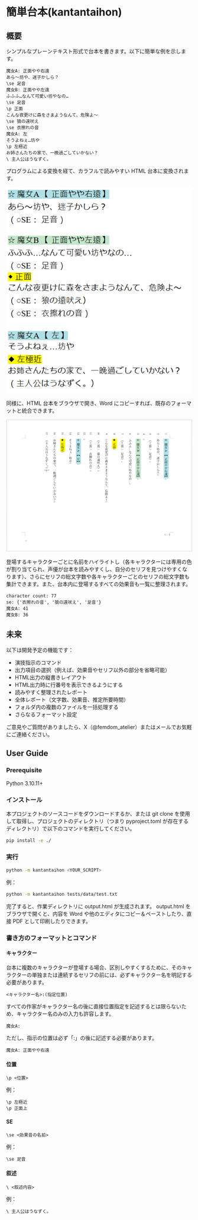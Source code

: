 # 簡単台本(kantantaihon)

## 概要

シンプルなプレーンテキスト形式で台本を書きます。以下に簡単な例を示します。

```raw
魔女A: 正面やや右遠
あら～坊や、迷子かしら？
\se 足音
魔女B: 正面やや左遠
ふふふ…なんて可愛い坊やなの…
\se 足音
\p 正面
こんな夜更けに森をさまようなんて、危険よ～
\se 狼の遠吠え
\se 衣擦れの音
魔女A: 左
そうよねぇ…坊や
\p 左極近
お姉さんたちの家で、一晩過ごしていかない？
\ 主人公はうなずく。
```

プログラムによる変換を経て、カラフルで読みやすい HTML 台本に変換されます。

![image](https://github.com/femdomatelier/kantantaihon/blob/main/doc/html.png)

同様に、HTML 台本をブラウザで開き、Word にコピーすれば、既存のフォーマットと統合できます。

![image](https://github.com/femdomatelier/kantantaihon/blob/main/doc/word.png)

登場するキャラクターごとに名前をハイライトし（各キャラクターには専用の色が割り当てられ、声優が台本を読みやすくし、自分のセリフを見つけやすくなります）、さらにセリフの総文字数や各キャラクターごとのセリフの総文字数も集計できます。また、台本内に登場するすべての効果音も一覧に整理されます。

```raw
character count: 77
se: {'衣擦れの音', '狼の遠吠え', '足音'}
魔女A: 41
魔女B: 36
```

## 未来

以下は開発予定の機能です：

- 演技指示のコマンド
- 出力項目の選択（例えば、効果音やセリフ以外の部分を省略可能）
- HTML出力の縦書きレイアウト
- HTML出力時に行番号を表示できるようにする
- 読みやすく整理されたレポート
- 全体レポート（文字数、効果音、推定所要時間）
- フォルダ内の複数のファイルを一括処理する
- さらなるフォーマット設定

ご意見やご質問がありましたら、X（@femdom_atelier）またはメールでお気軽にご連絡ください。

## User Guide

### Prerequisite

Python 3.10.11+

### インストール

本プロジェクトのソースコードをダウンロードするか、または git clone を使用して取得し、プロジェクトのディレクトリ（つまり pyproject.toml が存在するディレクトリ）で以下のコマンドを実行してください。

```sh
pip install -e ./
```

### 実行

```sh
python -m kantantaihon <YOUR_SCRIPT>
```

例：

```sh
python -m kantantaihon tests/data/test.txt
```

完了すると、作業ディレクトリに output.html が生成されます。
output.html をブラウザで開くと、内容を Word や他のエディタにコピー＆ペーストしたり、直接 PDF として印刷したりできます。

### 書き方のフォーマットとコマンド

#### キャラクター

台本に複数のキャラクターが登場する場合、区別しやすくするために、そのキャラクターの単独または連続するセリフの前には、必ずキャラクター名を明記する必要があります。

```raw
<キャラクター名>:(指定位置)
```

すべての作家がキャラクター名の後に直接位置指定を記述するとは限らないため、キャラクター名のみの入力も許容します。

```raw
魔女A:
```

ただし、指示の位置は必ず「:」の後に記述する必要があります。

```raw
魔女A: 正面やや右遠
```

#### 位置

```raw
\p <位置>
```

例：

```raw
\p 左極近
\p 正面上
```

#### SE

```raw
\se <効果音の名前>
```

例：

```raw
\se 足音
```

#### 叙述

```raw
\ <叙述内容>
```

例：

```raw
\ 主人公はうなずく。
```
